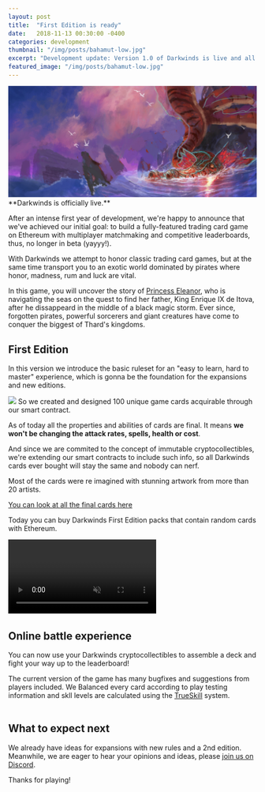 ```yaml
---
layout: post
title:  "First Edition is ready"
date:   2018-11-13 00:30:00 -0400
categories: development
thumbnail: "/img/posts/bahamut-low.jpg"
excerpt: "Development update: Version 1.0 of Darkwinds is live and all the first 100 cards are finally revealed."
featured_image: "/img/posts/bahamut-low.jpg"
---
```

<img src="/img/posts/bahamut.jpg" class="post-big-image">
<br>
**Darkwinds is officially live.**

After an intense first year of development, we're happy to announce that we've achieved our initial goal: to build a fully-featured trading card game on Ethereum with multiplayer matchmaking and competitive leaderboards, thus, no longer in beta (yayyy!).

With Darkwinds we attempt to honor classic trading card games, but at the same time transport you to an exotic world dominated by pirates where honor, madness, rum and luck are vital. 

In this game, you will uncover the story of [Princess Eleanor](https://playdarkwinds.com/lore/2018/10/12/princess-eleanor.html), who is navigating the seas on the quest to find her father, King Enrique IX de Itova, after he dissappeard in the middle of a black magic storm. Ever since, forgotten pirates, powerful sorcerers and giant creatures have come to conquer the biggest of Thard's kingdoms. 

## First Edition

In this version we introduce the basic ruleset for an "easy to learn, hard to master" experience, which is gonna be the foundation for the expansions and new editions.

<img src="https://corsarium.playdarkwinds.com/img/cards/20.opt.png" class="post-float-left">
So we created and designed 100 unique game cards acquirable through our smart contract.

As of today all the properties and abilities of cards are final. It means **we won't be changing the attack rates, spells, health or cost**. 

And since we are commited to the concept of immutable cryptocollectibles, we're extending our smart contracts to include such info, so all Darkwinds cards ever bought will stay the same and nobody can nerf.

Most of the cards were re imagined with stunning artwork from more than 20 artists.

<a href="https://playdarkwinds.com/cards.html">You can look at all the final cards here</a>

Today you can buy Darkwinds First Edition packs that contain random cards with Ethereum.

<video autoplay loop muted id="gameplay-video">
<source src="https://corsarium.playdarkwinds.com/video/landing.webm" type="video/webm">
<source src="https://corsarium.playdarkwinds.com/video/landing.mp4" type="video/mp4">
<img src="https://s3.amazonaws.com/mego-blog/darkwinds/darkwinds2018.gif">
</video>


## Online battle experience

You can now use your Darkwinds cryptocollectibles to assemble a deck and fight your way up to the leaderboard!

The current version of the game has many bugfixes and suggestions from players included. We Balanced every card according to play testing information and skll levels are calculated using the [TrueSkill](https://www.microsoft.com/en-us/research/project/trueskill-ranking-system/) system.<br><br>


## What to expect next
We already have ideas for expansions with new rules and a 2nd edition. Meanwhile, we are eager to hear your opinions and ideas, please <a href="https://discord.gg/WwyCERC">join us on Discord</a>.

Thanks for playing!